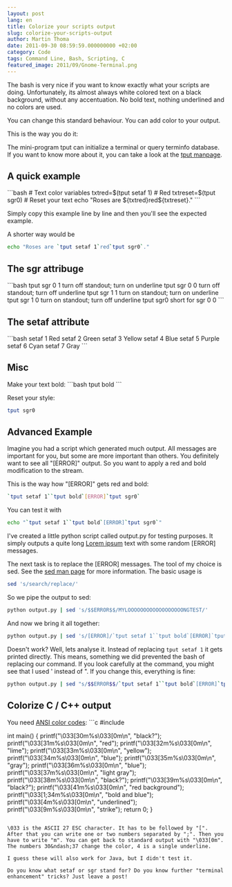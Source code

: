 ```yaml
---
layout: post
lang: en
title: Colorize your scripts output
slug: colorize-your-scripts-output
author: Martin Thoma
date: 2011-09-30 08:59:59.000000000 +02:00
category: Code
tags: Command Line, Bash, Scripting, C
featured_image: 2011/09/Gnome-Terminal.png
---
```

The bash is very nice if you want to know exactly what your scripts are doing. Unfortunately, its almost always white colored text on a black background, without any accentuation. No bold text, nothing underlined and no colors are used.

You can change this standard behaviour. You can add color to your output.

This is the way you do it:

The mini-program tput can initialize a terminal or query terminfo database. If you want to know more about it, you can take a look at the <a href="http://linux.die.net/man/1/tput">tput manpage</a>.

<h2>A quick example</h2>
```bash
# Text color variables
txtred=$(tput setaf 1)    # Red
txtreset=$(tput sgr0)     # Reset your text
echo "Roses are ${txtred}red${txtreset}."
```

Simply copy this example line by line and then you'll see the expected example.

A shorter way would be
```bash
echo "Roses are `tput setaf 1`red`tput sgr0`."
```

<h2>The sgr attribuge</h2>
```bash
tput sgr 0 1     turn off standout; turn on underline
tput sgr 0 0     turn off standout; turn off underline
tput sgr 1 1     turn on standout; turn on underline
tput sgr 1 0     turn on standout; turn off underline
tput sgr0        short for sgr 0 0
```

<h2>The setaf attribute</h2>
```bash
setaf 1 Red
setaf 2 Green
setaf 3 Yellow
setaf 4 Blue
setaf 5 Purple
setaf 6 Cyan
setaf 7 Gray
```

<h2>Misc</h2>
Make your text bold:
```bash
tput bold
```

Reset your style:
```bash
tput sgr0
```

<h2>Advanced Example</h2>
Imagine you had a script which generated much output. All messages are important for you, but some are more important than others. You definitely want to see all "[ERROR]" output. So you want to apply a red and bold modification to the stream.

This is the way how "[ERROR]" gets red and bold:
```bash
`tput setaf 1``tput bold`[ERROR]`tput sgr0`
```
You can test it with
```bash
echo "`tput setaf 1``tput bold`[ERROR]`tput sgr0`"
```

I've created a little python script called output.py for testing purposes. It simply outputs a quite long <a href="http://en.wikipedia.org/wiki/Lorem_ipsum">Lorem ipsum</a> text with some random [ERROR] messages.

The next task is to replace the [ERROR] messages. The tool of my choice is sed. See the <a href="http://linux.die.net/man/1/sed">sed man page</a> for more information. The basic usage is
```bash
sed 's/search/replace/'
```

So we pipe the output to sed:
```bash
python output.py | sed 's/$$ERROR$$/MYLOOOOOOOOOOOOOOOOOONGTEST/'
```

And now we bring it all together:
```bash
python output.py | sed 's/[ERROR]/`tput setaf 1``tput bold`[ERROR]`tput sgr0`/'
```

Doesn't work? Well, lets analyse it. Instead of replacing `tput setaf 1` it gets printed directly. This means, something we did prevented the bash of replacing our command. If you look carefully at the command, you might see that I used ' instead of ". If you change this, everything is fine:

```bash
python output.py | sed "s/$$ERROR$$/`tput setaf 1``tput bold`[ERROR]`tput sgr0`/"
```

<h2>Colorize C / C++ output</h2>
You need <a href="http://en.wikipedia.org/wiki/ANSI_escape_code">ANSI color codes</a>:
```c
#include <stdio.h>

int main()
{
    printf("\\033[30m%s\\033[0m\n", "black?");
    printf("\\033[31m%s\\033[0m\n", "red");
    printf("\\033[32m%s\\033[0m\n", "lime");
    printf("\\033[33m%s\\033[0m\n", "yellow");
    printf("\\033[34m%s\\033[0m\n", "blue");
    printf("\\033[35m%s\\033[0m\n", "gray");
    printf("\\033[36m%s\\033[0m\n", "blue");
    printf("\\033[37m%s\\033[0m\n", "light gray");
    printf("\\033[38m%s\\033[0m\n", "black?");
    printf("\\033[39m%s\\033[0m\n", "black?");
    printf("\\033[41m%s\\033[0m\n", "red background");
    printf("\\033[1;34m%s\\033[0m\n", "bold and blue");
    printf("\\033[4m%s\\033[0m\n", "underlined");
    printf("\\033[9m%s\\033[0m\n", "strike");
    return 0;
}
```

\033 is the ASCII 27 ESC character. It has to be followed by "[". After that you can write one or two numbers separated by ";". Then you have to write "m". You can get back to standard output with "\033[0m".
The numbers 30&ndash;37 change the color, 4 is a single underline.

I guess these will also work for Java, but I didn't test it.

Do you know what setaf or sgr stand for? Do you know further "terminal enhancement" tricks? Just leave a post!
